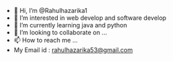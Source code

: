 - 👋 Hi, I’m @Rahulhazarika1
- 👀 I’m interested in web develop and software develop
- 🌱 I’m currently learning java and python
- 💞️ I’m looking to collaborate on ...
- 📫 How to reach me ...
- My Email id : rahulhazarika53@gmail.com

<!---
Rahulhazarika1/Rahulhazarika1 is a ✨ special ✨ repository because its `README.md` (this file) appears on your GitHub profile.
You can click the Preview link to take a look at your changes.
--->
